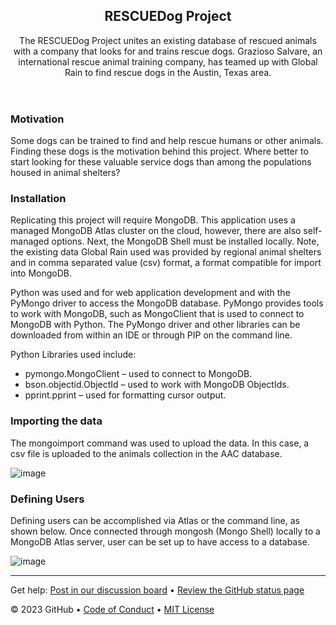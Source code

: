 <header>

<!--
  <<< Author notes: Course header >>>
  Include a 1280×640 image, course title in sentence case, and a concise description in emphasis.
  In your repository settings: enable template repository, add your 1280×640 social image, auto delete head branches.
  Add your open source license, GitHub uses MIT license.
-->

## RESCUEDog Project

The RESCUEDog Project unites an existing database of rescued animals with a company that looks for and trains rescue dogs. Grazioso Salvare, an international rescue animal training company, has teamed up with Global Rain to find rescue dogs in the Austin, Texas area.

</header>

<!--
  <<< Author notes: Finish >>>
  Review what we learned, ask for feedback, provide next steps.
-->

### Motivation

Some dogs can be trained to find and help rescue humans or other animals. Finding these dogs is the motivation behind this project. Where better to start looking for these valuable service dogs than among the populations housed in animal shelters?


### Installation

Replicating this project will require MongoDB. This application uses a managed MongoDB Atlas cluster on the cloud, however, there are also self-managed options. Next, the MongoDB Shell must be installed locally. Note, the existing data Global Rain used was provided by regional animal shelters and in comma separated value (csv) format, a format compatible for import into MongoDB.

Python was used and for web application development and with the PyMongo driver to access the MongoDB database. PyMongo provides tools to work with MongoDB, such as MongoClient that is used to connect to MongoDB with Python. The PyMongo driver and other libraries can be downloaded from within an IDE or through PIP on the command line.

Python Libraries used include:

- pymongo.MongoClient – used to connect to MongoDB.
- bson.objectid.ObjectId – used to work with MongoDB ObjectIds.
- pprint.pprint – used for formatting cursor output.

### Importing the data

The mongoimport command was used to upload the data. In this case, a csv file is uploaded to the animals collection in the AAC database.

![image](https://github.com/user-attachments/assets/02820e9d-a0ac-4e51-9b22-ce9cfa5406f6)

### Defining Users

Defining users can be accomplished via Atlas or the command line, as shown below. Once connected through mongosh (Mongo Shell) locally to a MongoDB Atlas server, user can be set up to have access to a database. 

![image](https://github.com/user-attachments/assets/f471e123-8eaf-4c03-9451-a8271b23949e)


<footer>

<!--
  <<< Author notes: Footer >>>
  Add a link to get support, GitHub status page, code of conduct, license link.
-->

---

Get help: [Post in our discussion board](https://github.com/orgs/skills/discussions/categories/github-pages) &bull; [Review the GitHub status page](https://www.githubstatus.com/)

&copy; 2023 GitHub &bull; [Code of Conduct](https://www.contributor-covenant.org/version/2/1/code_of_conduct/code_of_conduct.md) &bull; [MIT License](https://gh.io/mit)

</footer>
